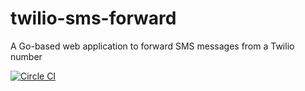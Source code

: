 # twilio-sms-forward
A Go-based web application to forward SMS messages from a Twilio number

[![Circle CI](https://circleci.com/gh/corybuecker/twilio-sms-forward.svg?style=svg)](https://circleci.com/gh/corybuecker/twilio-sms-forward)
